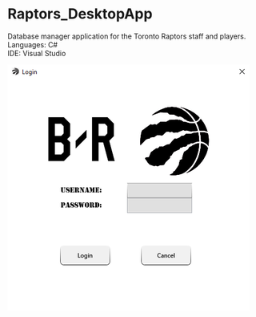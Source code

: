 # Raptors_DesktopApp
Database manager application for the Toronto Raptors staff and players.<br/>
Languages: C#<br/>
IDE: Visual Studio

![Alt text](./BRxRapsScreenshot1.png?raw=true "Optional Title")
